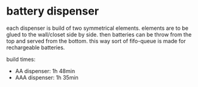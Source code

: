 battery dispenser
===

each dispenser is build of two symmetrical elements.
elements are to be glued to the wall/closet side by side.
then batteries can be throw from the top and served from the bottom.
this way sort of fifo-queue is made for rechargeable batteries.

build times:

* AA dispenser: 1h 48min
* AAA dispenser: 1h 35min
